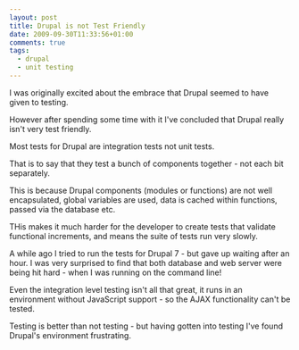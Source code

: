 ```yaml
---
layout: post
title: Drupal is not Test Friendly
date: 2009-09-30T11:33:56+01:00
comments: true
tags:
  - drupal
  - unit testing
---
```


I was originally excited about the embrace that Drupal seemed to have given to testing.

However after spending some time with it I've concluded that Drupal really isn't very test friendly.

<!--more-->

Most tests for Drupal are integration tests not unit tests.

That is to say that they test a bunch of components together - not each bit separately.

This is because Drupal components (modules or functions) are not well encapsulated, global variables are used, data is cached within functions,  passed via the database etc.

THis makes it much harder for the developer to create tests that validate functional increments, and means the suite of tests run very slowly.

A while ago I tried to run the tests for Drupal 7 - but gave up waiting after an hour. I was very surprised to find that both database and web server were being hit hard - when I was running on the command line!

Even the integration level testing isn't all that great, it runs in an environment without JavaScript support - so the AJAX functionality can't be tested.

Testing is better than not testing - but having gotten into testing I've found Drupal's environment frustrating.
